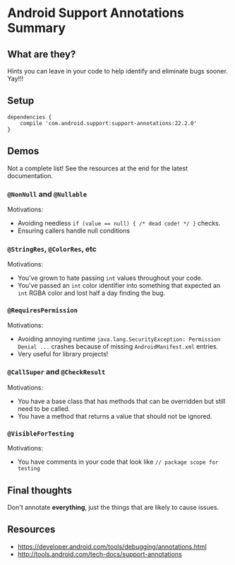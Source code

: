 # Android Support Annotations Summary

## What are they?

Hints you can leave in your code to help identify and eliminate bugs sooner.
Yay!!!

## Setup

```
dependencies {
    compile 'com.android.support:support-annotations:22.2.0'
}
```

## Demos

Not a complete list! See the resources at the end for the latest documentation.

### `@NonNull` and `@Nullable`

Motivations:
 - Avoiding needless `if (value == null) { /* dead code! */ }` checks.
 - Ensuring callers handle null conditions

### `@StringRes`, `@ColorRes`, etc

Motivations:
 - You've grown to hate passing `int` values throughout your code.
 - You've passed an `int` color identifier into something that expected an `int` RGBA color and lost half a day finding the bug.

### `@RequiresPermission`

Motivations:
 - Avoiding annoying runtime `java.lang.SecurityException: Permission Denial ...` crashes because of missing `AndroidManifest.xml` entries.
 - Very useful for library projects!

### `@CallSuper` and `@CheckResult`

Motivations:
 - You have a base class that has methods that can be overridden but still need to be called.
 - You have a method that returns a value that should not be ignored.

### `@VisibleForTesting`

Motivations:
- You have comments in your code that look like `// package scope for testing`

## Final thoughts

Don't annotate **everything**, just the things that are likely to cause issues.

## Resources

 - https://developer.android.com/tools/debugging/annotations.html
 - http://tools.android.com/tech-docs/support-annotations

